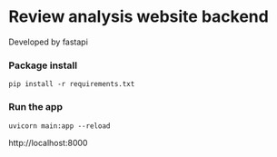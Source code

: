 # Review analysis website backend
Developed by fastapi
### Package install
```
pip install -r requirements.txt
```
### Run the app
```
uvicorn main:app --reload
```

http://localhost:8000
